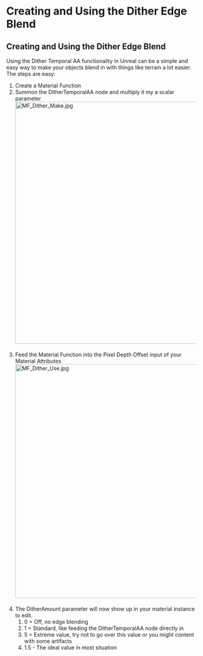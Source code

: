 # Creating and Using the Dither Edge Blend

<h2>Creating and Using the Dither Edge Blend</h2>
<p>Using the Dither Temporal AA functionality in Unreal can be a simple and easy way to make your objects blend in with things like terrain a lot easier. The steps are easy:</p>
<ol>
<li>Create a Material Function</li>
<li>Summon the DitherTemporalAA node and multiply it my a scalar parameter<br><img src="https://vertexschool.instructure.com/courses/172/files/10654/preview?verifier=b3102fXcZR21j16I1FVuTQHJr9hkwnE0QXfubRwS" alt="MF_Dither_Make.jpg" width="700" height="639" data-api-endpoint="https://vertexschool.instructure.com/api/v1/courses/172/files/10654" data-api-returntype="File"><br><br></li>
<li>Feed the Material Function into the Pixel Depth Offset input of your Material Attributes<br><img src="https://vertexschool.instructure.com/courses/172/files/10607/preview?verifier=OwIVem3gwzLNJzR8HuLVvSUa2N45ACgrofFEEP72" alt="MF_Dither_Use.jpg" width="700" height="617" data-api-endpoint="https://vertexschool.instructure.com/api/v1/courses/172/files/10607" data-api-returntype="File"><br><br></li>
<li>The DitherAmount parameter will now show up in your material instance to edit.
<ol>
<li>0 = Off, no edge blending</li>
<li>1 = Standard, like feeding the DitherTemporalAA node directly in</li>
<li>5 = Extreme value, try not to go over this value or you might content with some artifacts</li>
<li>1.5 - The ideal value in most situation</li>
</ol>
</li>
</ol>
<p>&nbsp;</p>